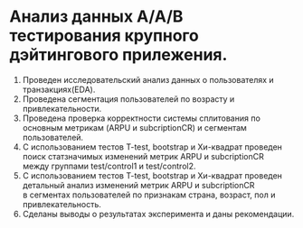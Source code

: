 # Анализ данных A/A/B тестирования крупного дэйтингового прилежения.
<ol>
<li>Проведен исследовательский анализ данных о пользователях и транзакциях(EDA).</li>
<li>Проведена сегментация пользователей по возрасту и привлекательности.</li>
<li>Проведена проверка корректности системы сплитования по основным метрикам (ARPU и subcriptionCR) и сегментам пользователей.</li>
<li>С использованием тестов T-test, bootstrap и Хи-квадрат проведен поиск статзначимых изменений метрик ARPU и subcriptionCR<br>
между группами test/control1 и test/control2.</li>
<li>С использованием тестов T-test, bootstrap и Хи-квадрат проведен детальный анализ изменений метрик ARPU и subcriptionCR<br>
в сегментах пользователей по признакам страна, возраст, пол и привлекательность.</li>
<li>Сделаны выводы о результатах эксперимента и даны рекомендации.</li>


